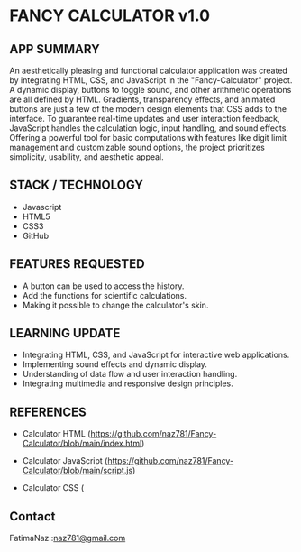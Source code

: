 # FANCY CALCULATOR v1.0


## APP SUMMARY

An aesthetically pleasing and functional calculator application was created by integrating HTML, CSS, and JavaScript in the "Fancy-Calculator" project. A dynamic display, buttons to toggle sound, and other arithmetic operations are all defined by HTML. Gradients, transparency effects, and animated buttons are just a few of the modern design elements that CSS adds to the interface. To guarantee real-time updates and user interaction feedback, JavaScript handles the calculation logic, input handling, and sound effects. Offering a powerful tool for basic computations with features like digit limit management and customizable sound options, the project prioritizes simplicity, usability, and aesthetic appeal.


## STACK / TECHNOLOGY

- Javascript
- HTML5
- CSS3
- GitHub


## FEATURES REQUESTED

- A button can be used to access the history.
- Add the functions for scientific calculations.
- Making it possible to change the calculator's skin.


## LEARNING UPDATE

- Integrating HTML, CSS, and JavaScript for interactive web applications.
- Implementing sound effects and dynamic display.
- Understanding of data flow and user interaction handling. 
- Integrating multimedia and responsive design principles.


## REFERENCES

- Calculator HTML (https://github.com/naz781/Fancy-Calculator/blob/main/index.html)

- Calculator JavaScript (https://github.com/naz781/Fancy-Calculator/blob/main/script.js)

- Calculator CSS (

## Contact 
FatimaNaz::naz781@gmail.com
